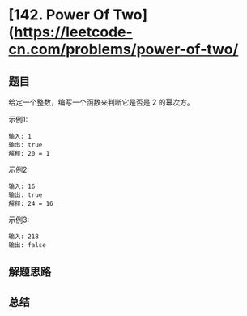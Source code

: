 # [142. Power Of Two](https://leetcode-cn.com/problems/power-of-two/

## 题目

给定一个整数，编写一个函数来判断它是否是 2 的幂次方。


示例1:

```
输入: 1
输出: true
解释: 20 = 1
```


示例2:

```
输入: 16
输出: true
解释: 24 = 16
```



示例3:

```
输入: 218
输出: false
```



## 解题思路






## 总结